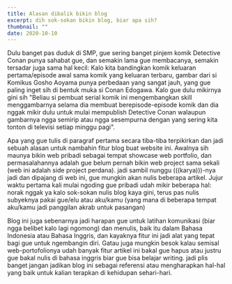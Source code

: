 ```yaml
---
title: Alasan dibalik bikin blog
excerpt: dih sok-sokan bikin blog, biar apa sih?
thumbnail: ""
date: 2020-10-10
---
```


Dulu banget pas duduk di SMP, gue sering banget pinjem komik Detective Conan punya sahabat gue, dan semakin lama gue membacanya, semakin tersadar juga sama hal kecil: Kalo kita bandingkan komik keluaran pertama/episode awal sama komik yang keluaran terbaru, gambar dari si Komikus Gosho Aoyama punya perbedaan yang sangat jauh, yang gue paling inget sih di bentuk muka si Conan Edogawa. Kalo gue dulu mikirnya gini sih "Beliau si pembuat serial komik ini mengembangkan skill menggambarnya selama dia membuat berepisode-episode komik dan dia nggak mikir dulu untuk mulai mempublish Detective Conan walaupun gambarnya ngga semirip atau ngga sesempurna dengan yang sering kita tonton di televisi setiap minggu pagi".

Apa yang gue tulis di paragraf pertama secara tiba-tiba terpikirkan dan jadi sebuah alasan untuk nambahin fitur blog buat website ini. Awalnya sih maunya bikin web pribadi sebagai tempat showcase web portfolio, dan permasalahannya adalah gue belum pernah bikin web project sama sekali (web ini adalah side project perdana). jadi sambil nunggu (((karya)))-nya jadi dan dipajang di web ini, gue mungkin akan nulis beberapa artikel. Jujur waktu pertama kali mulai ngoding gue pribadi udah mikir beberapa hal: norak nggak ya kalo sok-sokan nulis blog kaya gini, terus pas nulis subyeknya pakai gue/elu atau aku/kamu (yang mana di beberapa tempat aku/kamu jadi panggilan akrab untuk pasangan)

Blog ini juga sebenarnya jadi harapan gue untuk latihan komunikasi (biar ngga belibet kalo lagi ngomong) dan menulis, baik itu dalam Bahasa Indonesia atau Bahasa Inggris, dan kayaknya fitur ini jadi alat yang tepat bagi gue untuk ngembangin diri. Gatau juga mungkin besok kalau semisal web-portofolionya udah banyak fitur artikel ini bakal gue hapus atau justru gue bakal nulis di bahasa inggris biar gue bisa belajar writing. jadi plis banget jangan jadikan blog ini sebagai referensi atau mengharapkan hal-hal yang baik untuk kalian terapkan di kehidupan sehari-hari.
